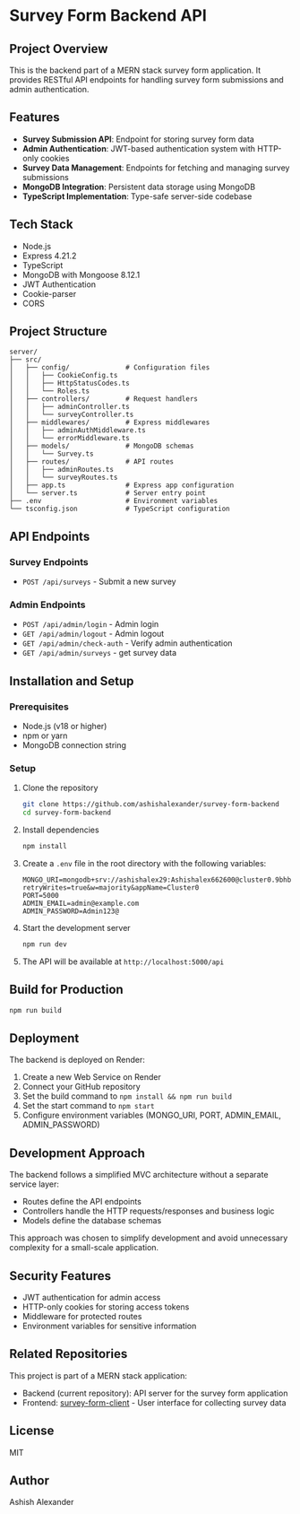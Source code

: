 # Survey Form Backend API

## Project Overview

This is the backend part of a MERN stack survey form application. It provides RESTful API endpoints for handling survey form submissions and admin authentication.

## Features

- **Survey Submission API**: Endpoint for storing survey form data
- **Admin Authentication**: JWT-based authentication system with HTTP-only cookies
- **Survey Data Management**: Endpoints for fetching and managing survey submissions
- **MongoDB Integration**: Persistent data storage using MongoDB
- **TypeScript Implementation**: Type-safe server-side codebase

## Tech Stack

- Node.js
- Express 4.21.2
- TypeScript
- MongoDB with Mongoose 8.12.1
- JWT Authentication
- Cookie-parser
- CORS

## Project Structure

```
server/
├── src/
│   ├── config/              # Configuration files
│   │   ├── CookieConfig.ts
│   │   ├── HttpStatusCodes.ts
│   │   └── Roles.ts
│   ├── controllers/         # Request handlers
│   │   ├── adminController.ts
│   │   └── surveyController.ts
│   ├── middlewares/         # Express middlewares
│   │   ├── adminAuthMiddleware.ts
│   │   └── errorMiddleware.ts
│   ├── models/              # MongoDB schemas
│   │   └── Survey.ts
│   ├── routes/              # API routes
│   │   ├── adminRoutes.ts
│   │   └── surveyRoutes.ts
│   ├── app.ts               # Express app configuration
│   └── server.ts            # Server entry point
├── .env                     # Environment variables
└── tsconfig.json            # TypeScript configuration
```

## API Endpoints

### Survey Endpoints
- `POST /api/surveys` - Submit a new survey

### Admin Endpoints
- `POST /api/admin/login` - Admin login
- `GET /api/admin/logout` - Admin logout
- `GET /api/admin/check-auth` - Verify admin authentication
- `GET /api/admin/surveys` - get survey data

## Installation and Setup

### Prerequisites
- Node.js (v18 or higher)
- npm or yarn
- MongoDB connection string

### Setup
1. Clone the repository
   ```bash
   git clone https://github.com/ashishalexander/survey-form-backend
   cd survey-form-backend
   ```

2. Install dependencies
   ```bash
   npm install
   ```

3. Create a `.env` file in the root directory with the following variables:
   ```
   MONGO_URI=mongodb+srv://ashishalex29:Ashishalex662600@cluster0.9bhb1.mongodb.net/?retryWrites=true&w=majority&appName=Cluster0
   PORT=5000
   ADMIN_EMAIL=admin@example.com
   ADMIN_PASSWORD=Admin123@
   ```

4. Start the development server
   ```bash
   npm run dev
   ```

5. The API will be available at `http://localhost:5000/api`

## Build for Production

```bash
npm run build
```

## Deployment

The backend is deployed on Render:
1. Create a new Web Service on Render
2. Connect your GitHub repository
3. Set the build command to `npm install && npm run build`
4. Set the start command to `npm start`
5. Configure environment variables (MONGO_URI, PORT, ADMIN_EMAIL, ADMIN_PASSWORD)

## Development Approach

The backend follows a simplified MVC architecture without a separate service layer:
- Routes define the API endpoints
- Controllers handle the HTTP requests/responses and business logic
- Models define the database schemas

This approach was chosen to simplify development and avoid unnecessary complexity for a small-scale application.

## Security Features

- JWT authentication for admin access
- HTTP-only cookies for storing access tokens
- Middleware for protected routes
- Environment variables for sensitive information

## Related Repositories

This project is part of a MERN stack application:
- Backend (current repository): API server for the survey form application
- Frontend: [survey-form-client](https://github.com/ashishalexander/survey-form-client) - User interface for collecting survey data

## License

MIT

## Author

Ashish Alexander